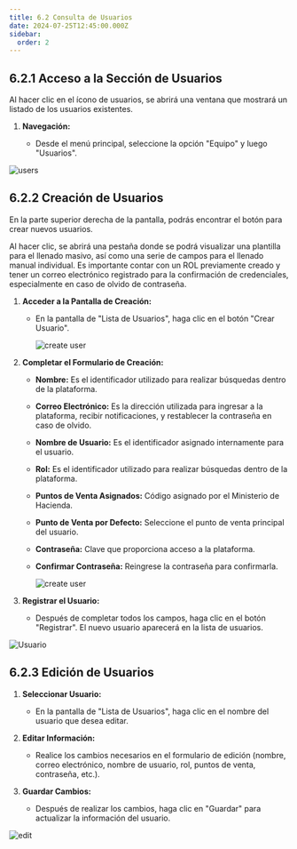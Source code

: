 ```yaml
---
title: 6.2 Consulta de Usuarios
date: 2024-07-25T12:45:00.000Z
sidebar:
  order: 2
---
```

## 6.2.1 Acceso a la Sección de Usuarios

Al hacer clic en el ícono de usuarios, se abrirá una ventana que mostrará un listado de los usuarios existentes.

1. **Navegación:**

   * Desde el menú principal, seleccione la opción "Equipo" y luego "Usuarios".

![users](/images/uploads/pantalla_usuarios.gif "Acceder a pantalla de usuarios")

## 6.2.2 Creación de Usuarios

En la parte superior derecha de la pantalla, podrás encontrar el botón para crear nuevos usuarios.

Al hacer clic, se abrirá una pestaña donde se podrá visualizar una plantilla para el llenado masivo, así como una serie de campos para el llenado manual individual. Es importante contar con un ROL previamente creado y tener un correo electrónico registrado para la confirmación de credenciales, especialmente en caso de olvido de contraseña.


1. **Acceder a la Pantalla de Creación:**

   * En la pantalla de "Lista de Usuarios", haga clic en el botón "Crear Usuario".

     ![create user](/images/uploads/crear_usuarios.gif "Crear Usuarios")
2. **Completar el Formulario de Creación:**

   * **Nombre:** Es el identificador utilizado para realizar búsquedas dentro de la plataforma.
   * **Correo Electrónico:** Es la dirección utilizada para ingresar a la plataforma, recibir notificaciones, y restablecer la contraseña en caso de olvido.
   * **Nombre de Usuario:** Es el identificador asignado internamente para el usuario.
   * **Rol:** Es el identificador utilizado para realizar búsquedas dentro de la plataforma.
   * **Puntos de Venta Asignados:** Código asignado por el Ministerio de Hacienda.
   * **Punto de Venta por Defecto:** Seleccione el punto de venta principal del usuario.
   * **Contraseña:** Clave que proporciona acceso a la plataforma.
   * **Confirmar Contraseña:** Reingrese la contraseña para confirmarla.

     ![create user](/images/uploads/crea_usuario.gif "Crear usuario")
3. **Registrar el Usuario:**

   * Después de completar todos los campos, haga clic en el botón "Registrar". El nuevo usuario aparecerá en la lista de usuarios.

![Usuario](/images/uploads/registrar_usuarios.gif "Crear Usuario paso 1")

## 6.2.3 Edición de Usuarios

1. **Seleccionar Usuario:**

   * En la pantalla de "Lista de Usuarios", haga clic en el nombre del usuario que desea editar.
2. **Editar Información:**

   * Realice los cambios necesarios en el formulario de edición (nombre, correo electrónico, nombre de usuario, rol, puntos de venta, contraseña, etc.).
3. **Guardar Cambios:**

   * Después de realizar los cambios, haga clic en "Guardar" para actualizar la información del usuario.

![edit](/images/uploads/editar_usuarios.gif "Editar usuario")
